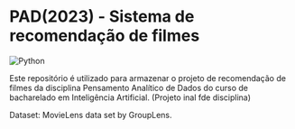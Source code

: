 # PAD(2023) - Sistema de recomendação de filmes

<img src="https://img.shields.io/static/v1?label=Python&labelColor=306998&message=3&color=FFD43B&logo=Python&logoColor=ffffff&style=plastic" alt="Python"/>


Este repositório é utilizado para armazenar o projeto de recomendação de filmes da disciplina Pensamento Analítico de Dados do curso de bacharelado em Inteligência Artificial. (Projeto inal fde disciplina)

Dataset: MovieLens data set by GroupLens.
